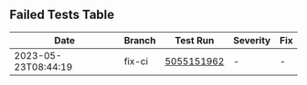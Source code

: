 ## Failed Tests Table
| Date | Branch | Test Run | Severity | Fix |
| --- | --- | --- | --- | --- |
| 2023-05-23T08:44:19 | fix-ci | [5055151962](https://github.com/clueless-capybaras/dhbw-community-dashboard/actions/runs/5055151962) | - | - |

